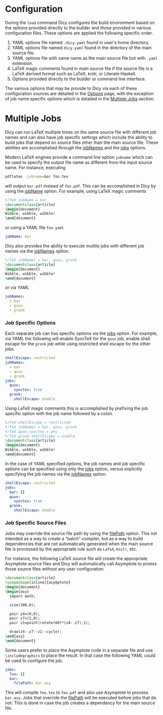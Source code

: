 # Configuration

During the `load` command Dicy configures the build environment based on
the options provided directly to the builder and those provided in various
configuration files. These options are applied the following specific order.

1.  YAML options file named `.dicy.yaml` found in user's home directory.
2.  YAML options file named `dicy.yaml` found in the directory of the main
    source file.
3.  YAML options file with same name as the main source file but with `.yaml`
    extension.
4.  LaTeX magic comments found in main source file if the source file is a LaTeX
    derived format such as LaTeX, knitr, or Literate Haskell.
5.  Options provided directly to the builder or command line interface.

The various options that may be provide to Dicy via each of these
configuration sources are detailed in the [Options](options) page,
with the exception of job name specific options which is detailed in the
[Multiple Jobs](#multiple-jobs) section.

# Multiple Jobs

Dicy can run LaTeX multiple times on the same source file with different
job names and can also have job specific settings which include the ability to
build jobs that depend on source files other than the main source file. These
abilities are accomplished through the [jobNames][] and the [jobs][] options.

Modern LaTeX engines provide a command line option `jobname` which can be used
to specify the output file name as different from the input source name. For instance,
executing

```bash
pdflatex -jobname=bar foo.tex
```

will output `bar.pdf` instead of `foo.pdf`. This can be accomplished in
Dicy by using the [jobName][] option. For example, using LaTeX magic
comments

```latex
%!TeX jobName = bar
\documentclass{article}
\begin{document}
Wibble, wibble, wibble!
\end{document}
```

or using a YAML file `foo.yaml`

```yaml
jobName: bar
```

Dicy also provides the ability to execute multile jobs with different job
names via the [jobNames][] option.

```latex
%!TeX jobNames = bar, quux, gronk
\documentclass{article}
\begin{document}
Wibble, wibble, wibble!
\end{document}
```
or via YAML

```yaml
jobNames:
  - bar
  - quux
  - gronk
```

### Job Specific Options

Each separate job can has specific options via the [jobs][] option. For example,
via YAML the following will enable SyncTeX for the `quux` job, enable shell
escape for the `gronk` job while using restricted shell escape for the other
jobs.

```yaml
shellEscape: restricted
jobNames:
  - bar
  - quux
  - gronk
jobs:
  quux:
    synctex: true
  gronk:
    shellEscape: enable
```

Using LaTeX magic comments this is accomplished by prefixing the job specific
option with the job name followed by a colon.

```latex
%!TeX shellEscape = restricted
%!TeX jobNames = bar, quux, gronk
%!TeX quux:synctex = yes
%!TeX gronk:shellEscape = enable
\documentclass{article}
\begin{document}
Wibble, wibble, wibble!
\end{document}
```

In the case of YAML specified options, the job names and job specific options
can be specified using only the [jobs][] option, versus explicitly specifying
the job names via the [jobNames][] option.

```yaml
shellEscape: restricted
jobs:
  bar: {}
  quux:
    synctex: true
  gronk:
    shellEscape: enable
```

### Job Specific Source Files

Jobs may override the source file path by using the [filePath][] option. This
not intended as a way to create a "batch" compiler, but as a way to build
dependencies that are not automatically generated when the main source file is
processed by the appropriate rule such as `LaTeX`, `Knitr`, etc.

For instance, the following LaTeX source file will create the appropriate
Asymptote source files and Dicy will automatically call Asymptote to
proess those source files without any user configuration.

```latex
\documentclass{article}
\usepackage[inline]{asymptote}
\begin{document}
\begin{asy}
  import math;

  size(100,0);

  pair z4=(0,0);
  pair z7=(2,0);
  pair z1=point(rotate(60)*(z4--z7),1);

  draw(z4--z7--z1--cycle);
\end{asy}
\end{document}
```

Some users prefer to place the Asymptote code in a separate file and use
`\includegraphics` to place the result. In that case the following YAML could be
used to configure the job.

```yaml
jobs:
  foo: {}
  bar:
    filePath: bar.asy
```

This will compile `foo.tex` to `foo.pdf` and also use Asymptote to process
`bar.asy`. Jobs that override the [filePath][] will be executed before jobs that
do not. This is done in case the job creates a dependency for the main source
file.

<!--refs-->
[filePath]: options#filePath
[jobName]: options#jobname
[jobNames]: options#jobnames
[jobs]: options#jobs
